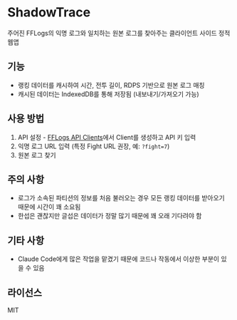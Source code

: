 # ShadowTrace

주어진 FFLogs의 익명 로그와 일치하는 원본 로그를 찾아주는 클라이언트 사이드 정적 웹앱

## 기능

- 랭킹 데이터를 캐시하여 시간, 전투 길이, RDPS 기반으로 원본 로그 매칭
- 캐시된 데이터는 IndexedDB를 통해 저장됨 (내보내기/가져오기 가능)

## 사용 방법

1. API 설정 - [FFLogs API Clients](https://www.fflogs.com/api/clients/)에서 Client를 생성하고 API 키 입력
2. 익명 로그 URL 입력 (특정 Fight URL 권장, 예: `?fight=7`)
3. 원본 로그 찾기

## 주의 사항

- 로그가 소속된 파티션의 정보를 처음 불러오는 경우 모든 랭킹 데이터를 받아오기 때문에 시간이 꽤 소요됨
- 한섭은 괜찮지만 글섭은 데이터가 정말 많기 때문에 꽤 오래 기다려야 함

## 기타 사항

- Claude Code에게 많은 작업을 맡겼기 때문에 코드나 작동에서 이상한 부분이 있을 수 있음

## 라이선스

MIT
